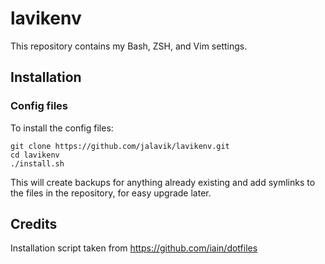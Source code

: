 # lavikenv

This repository contains my Bash, ZSH, and Vim settings.

## Installation

### Config files

To install the config files:

    git clone https://github.com/jalavik/lavikenv.git
    cd lavikenv
    ./install.sh

This will create backups for anything already existing and add symlinks
to the files in the repository, for easy upgrade later.

## Credits

Installation script taken from https://github.com/iain/dotfiles
